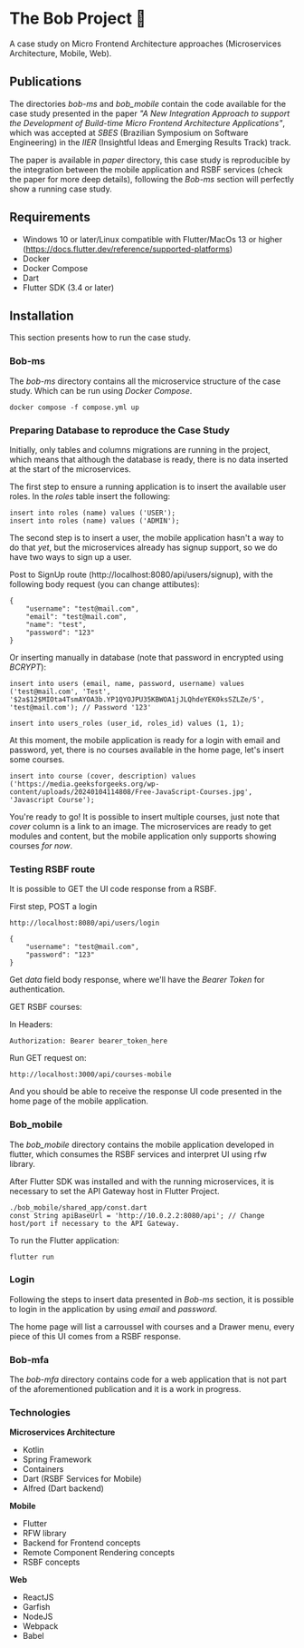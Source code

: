 # The Bob Project 🐢

A case study on Micro Frontend Architecture approaches (Microservices Architecture, Mobile, Web).

## Publications

The directories *bob-ms* and *bob_mobile* contain the code available for the case study presented in the paper *"A New Integration Approach to support the Development of Build-time Micro Frontend Architecture Applications"*, which was accepted at *SBES* (Brazilian Symposium on Software Engineering) in the *IIER* (Insightful Ideas and Emerging Results Track) track.

The paper is available in *paper* directory, this case study is reproducible by the integration between the mobile application and RSBF services (check the paper for more deep details), following the *Bob-ms* section will perfectly show a running case study.

## Requirements

- Windows 10 or later/Linux compatible with Flutter/MacOs 13 or higher (https://docs.flutter.dev/reference/supported-platforms)
- Docker
- Docker Compose
- Dart
- Flutter SDK (3.4 or later)

## Installation

This section presents how to run the case study.

### Bob-ms

The *bob-ms* directory contains all the microservice structure of the case study. Which can be run using *Docker Compose*.

    docker compose -f compose.yml up

### Preparing Database to reproduce the Case Study

Initially, only tables and columns migrations are running in the project, which means that although the database is ready, there is no data inserted at the start of the microservices.

The first step to ensure a running application is to insert the available user roles. In the *roles* table insert the following:

    insert into roles (name) values ('USER');
    insert into roles (name) values ('ADMIN');

The second step is to insert a user, the mobile application hasn't a way to do that *yet*, but the microservices already has signup support, so we do have two ways to sign up a user.

Post to SignUp route (http://localhost:8080/api/users/signup), with the following body request (you can change attibutes):

    {
    	"username": "test@mail.com",
    	"email": "test@mail.com",
    	"name": "test",
    	"password": "123"
    }

Or inserting manually in database (note that password in encrypted using *BCRYPT*):

    insert into users (email, name, password, username) values ('test@mail.com', 'Test', '$2a$12$MIOta4TsmAYOA3b.YP1QYOJPU35KBWOA1jJLQhdeYEK0ksSZLZe/S', 'test@mail.com'); // Password '123'

    insert into users_roles (user_id, roles_id) values (1, 1);

At this moment, the mobile application is ready for a login with email and password, yet, there is no courses available in the home page, let's insert some courses.

    insert into course (cover, description) values ('https://media.geeksforgeeks.org/wp-content/uploads/20240104114808/Free-JavaScript-Courses.jpg', 'Javascript Course');

You're ready to go! It is possible to insert multiple courses, just note that *cover* column is a link to an image. The microservices are ready to get modules and content, but the mobile application only supports showing courses *for now*.

### Testing RSBF route

It is possible to GET the UI code response from a RSBF.

First step, POST a login

    http://localhost:8080/api/users/login

    {
	    "username": "test@mail.com",
	    "password": "123"
    }

Get *data* field body response, where we'll have the *Bearer Token* for authentication.

GET RSBF courses:

In Headers:
    
    Authorization: Bearer bearer_token_here

Run GET request on:

    http://localhost:3000/api/courses-mobile

And you should be able to receive the response UI code presented in the home page of the mobile application.

### Bob_mobile

The *bob_mobile* directory contains the mobile application developed in flutter, which consumes the RSBF services and interpret UI using rfw library.

After Flutter SDK was installed and with the running microservices, it is necessary to set the API Gateway host in Flutter Project.

    ./bob_mobile/shared_app/const.dart
    const String apiBaseUrl = 'http://10.0.2.2:8080/api'; // Change host/port if necessary to the API Gateway.

To run the Flutter application:

    flutter run

### Login

Following the steps to insert data presented in *Bob-ms* section, it is possible to login in the application by using *email* and *password*.

The home page will list a carroussel with courses and a Drawer menu, every piece of this UI comes from a RSBF response.

### Bob-mfa

The *bob-mfa* directory contains code for a web application that is not part of the aforementioned publication and it is a work in progress.

### Technologies
**Microservices Architecture**
- Kotlin
- Spring Framework
- Containers
- Dart (RSBF Services for Mobile)
- Alfred (Dart backend)

**Mobile**
- Flutter
- RFW library
- Backend for Frontend concepts
- Remote Component Rendering concepts
- RSBF concepts

**Web**
- ReactJS
- Garfish
- NodeJS
- Webpack
- Babel
